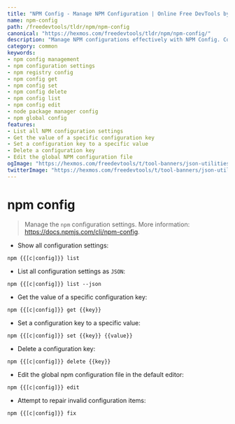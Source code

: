 ```yaml
---
title: "NPM Config - Manage NPM Configuration | Online Free DevTools by Hexmos"
name: npm-config
path: /freedevtools/tldr/npm/npm-config
canonical: "https://hexmos.com/freedevtools/tldr/npm/npm-config/"
description: "Manage NPM configurations effectively with NPM Config. Control settings, retrieve values, and update configurations. Free online tool, no registration required."
category: common
keywords:
- npm config management
- npm configuration settings
- npm registry config
- npm config get
- npm config set
- npm config delete
- npm config list
- npm config edit
- node package manager config
- npm global config
features:
- List all NPM configuration settings
- Get the value of a specific configuration key
- Set a configuration key to a specific value
- Delete a configuration key
- Edit the global NPM configuration file
ogImage: "https://hexmos.com/freedevtools/t/tool-banners/json-utilities-banner.png"
twitterImage: "https://hexmos.com/freedevtools/t/tool-banners/json-utilities-banner.png"
---
```


# npm config

> Manage the `npm` configuration settings.
> More information: <https://docs.npmjs.com/cli/npm-config>.

- Show all configuration settings:

`npm {{[c|config]}} list`

- List all configuration settings as `JSON`:

`npm {{[c|config]}} list --json`

- Get the value of a specific configuration key:

`npm {{[c|config]}} get {{key}}`

- Set a configuration key to a specific value:

`npm {{[c|config]}} set {{key}} {{value}}`

- Delete a configuration key:

`npm {{[c|config]}} delete {{key}}`

- Edit the global npm configuration file in the default editor:

`npm {{[c|config]}} edit`

- Attempt to repair invalid configuration items:

`npm {{[c|config]}} fix`
